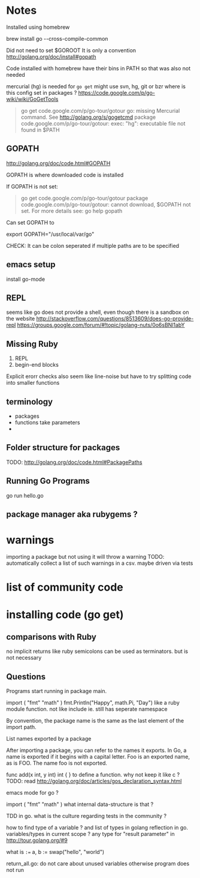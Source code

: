 # Notes

Installed using homebrew

brew install go --cross-compile-common

Did not need to set $GOROOT
It is only a convention 
http://golang.org/doc/install#gopath

Code installed with homebrew have their bins in PATH 
so that was also not needed

mercurial (hg) is needed for `go get`
might use svn, hg, git or bzr
where is this config set in packages ?
https://code.google.com/p/go-wiki/wiki/GoGetTools

> go get code.google.com/p/go-tour/gotour
go: missing Mercurial command. See http://golang.org/s/gogetcmd
package code.google.com/p/go-tour/gotour: exec: "hg": executable file not found in $PATH

## GOPATH
http://golang.org/doc/code.html#GOPATH

GOPATH is where downloaded code is installed

If GOPATH is not set:

> go get code.google.com/p/go-tour/gotour
package code.google.com/p/go-tour/gotour: cannot download, $GOPATH not set. For more details see: go help gopath

Can set GOPATH to

export GOPATH="/usr/local/var/go"

CHECK: It can be colon seperated if multiple paths are to be specified

## emacs setup

install go-mode

## REPL

seems like go does not provide a shell, even though there is a sandbox on the website
http://stackoverflow.com/questions/8513609/does-go-provide-repl
https://groups.google.com/forum/#!topic/golang-nuts/0o6sBNl1abY

## Missing Ruby
1. REPL
2. begin-end blocks

Explicit erorr checks also seem like line-noise
but have to try splitting code into smaller functions

## terminology

- packages
- functions take parameters
- 

## Folder structure for packages

TODO: http://golang.org/doc/code.html#PackagePaths

## Running Go Programs

go run hello.go

## package manager aka rubygems ?

# warnings

importing a package but not using it will throw a warning
TODO: automatically collect a list of such warnings in a csv. maybe driven via tests

# list of community code 

# installing code (go get)


## comparisons with Ruby

no implicit returns like ruby
semicolons can be used as terminators. but is not necessary

## Questions

Programs start running in package main.

import (
    "fmt"
    "math"
)
fmt.Println("Happy", math.Pi, "Day")
like a ruby module function. not like include ie. still has seperate namespace

By convention, the package name is the same as the last element of the import path.

List names exported by a package

After importing a package, you can refer to the names it exports.
In Go, a name is exported if it begins with a capital letter.
Foo is an exported name, as is FOO. The name foo is not exported.

func add(x int, y int) int {
}
to define a function. why not keep it like c ?
TODO: read http://golang.org/doc/articles/gos_declaration_syntax.html

emacs mode for go ?

import (
    "fmt"
    "math"
)
what internal data-structure is that ?

TDD in go. what is the culture regarding tests in the community ?

how to find type of a variable ? and list of types in golang
reflection in go. variables/types in current scope ?
any type for "result parameter" in http://tour.golang.org/#9

what is `:=`
  a, b := swap("hello", "world")

return_all.go: do not care about unused variables
otherwise program does not run

